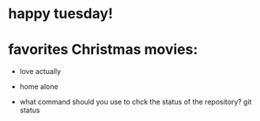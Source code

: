 # happy tuesday!

# favorites Christmas movies:

* love actually
* home alone

* what command should you use to chck the status of the repository?
 git status
